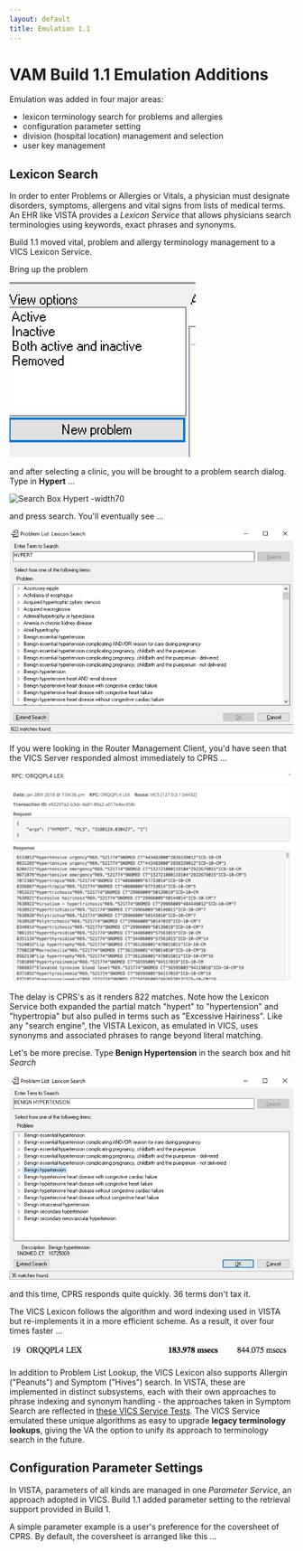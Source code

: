 ```yaml
---
layout: default
title: Emulation 1.1 
---
```


# VAM Build 1.1 Emulation Additions 

Emulation was added in four major areas:
  * lexicon terminology search for problems and allergies
  * configuration parameter setting
  * division (hospital location) management and selection
  * user key management
  
## Lexicon Search

In order to enter Problems or Allergies or Vitals, a physician must designate disorders, symptoms, allergens and vital signs from lists of medical terms. An EHR like VISTA provides a _Lexicon Service_ that allows physicians search terminologies using keywords, exact phrases and synonyms. 

Build 1.1 moved vital, problem and allergy terminology management to a VICS Lexicon Service.

Bring up the problem 

![Pick New Problem -width70](highlightImages/PickNewProblem.png)

and after selecting a clinic, you will be brought to a problem search dialog. Type in __Hypert__ ...

![Search Box Hypert -width70](highlightImages/SearchBoxHypert.png)

and press search. You'll eventually see ...

![Search Benign Hypertension -width70](highlightImages/SearchResponseHypert.png)

If you were looking in the Router Management Client, you'd have seen that the VICS Server responded almost immediately to CPRS ...

![Router LEX Hypert -width70](highlightImages/RM_LEX_HYPERT.png)

The delay is CPRS's as it renders 822 matches. Note how the Lexicon Service both expanded the partial match "hypert" to "hypertension" and "hypertropia" but also pulled in terms such as "Excessive Hairiness". Like any "search engine", the VISTA Lexicon, as emulated in VICS, uses synonyms and associated phrases to range beyond literal matching. 

Let's be more precise. Type __Benign Hypertension__ in the search box and hit _Search_

![Search Benign Hypertension -width70](highlightImages/SearchResponseBenignHypertension.png)

and this time, CPRS responds quite quickly. 36 terms don't tax it.

The VICS Lexicon follows the algorithm and word indexing used in VISTA but re-implements it in a more efficient scheme. As a result, it over four times faster ...

![VICSLexFourTimesFaster](highlightImages/VICSLexFourTimesFaster.png)

In addition to Problem List Lookup, the VICS Lexicon also supports Allergin ("Peanuts") and Symptom ("Hives") search. In VISTA, these are implemented in distinct subsystems, each with their own approaches to phrase indexing and synonym handling - the approaches taken in Symptom Search are reflected in [these VICS Service Tests](https://github.com/vistadataproject/VICSServer/blob/master/services/tests/lookupSymptoms-spec.js). The VICS Service emulated these unique algorithms as easy to upgrade __legacy terminology lookups__, giving the VA the option to unify its approach to terminology search in the future.

## Configuration Parameter Settings

In VISTA, parameters of all kinds are managed in one _Parameter Service_, an approach adopted in VICS. Build 1.1 added parameter setting to the retrieval support provided in Build 1.

A simple parameter example is a user's preference for the coversheet of CPRS. By default, the coversheet is arranged like this ...






